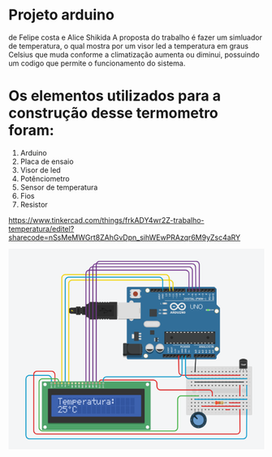 # Projeto arduino
de Felipe costa e Alice Shikida
A proposta do trabalho é fazer um simluador de temperatura, o qual mostra por um visor led a temperatura em graus Celsius que muda conforme a climatização aumenta ou diminui, possuindo um codigo que permite o funcionamento do sistema.
# Os elementos utilizados para a construção desse termometro foram:
1. Arduino 
2. Placa de ensaio 
3. Visor de led 
4. Potênciometro
5. Sensor de temperatura
6. Fios
7. Resistor

https://www.tinkercad.com/things/frkADY4wr2Z-trabalho-temperatura/editel?sharecode=nSsMeMWGrt8ZAhGvDpn_sihWEwPRAzqr6M9yZsc4aRY

<img alt="imagem trabalho" src="Captura de Tela (2).png" />
